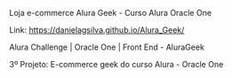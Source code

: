 
Loja e-commerce Alura Geek - Curso Alura Oracle One

Link:  https://danielagsilva.github.io/Alura_Geek/

Alura Challenge | Oracle One | Front End - AluraGeek

3º Projeto: E-commerce geek do curso Alura - Oracle One
